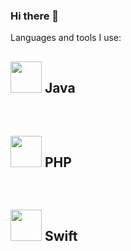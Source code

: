 ### Hi there 👋

Languages and tools I use:

<h2><img src="https://cdn.jsdelivr.net/gh/devicons/devicon/icons/java/java-original-wordmark.svg" width="50px" /> Java</h2> <br />
<h2><img src="https://cdn.jsdelivr.net/gh/devicons/devicon/icons/php/php-original.svg" width="50px" /> PHP</h2> <br />
<h2><img src="https://cdn.jsdelivr.net/gh/devicons/devicon/icons/swift/swift-original-wordmark.svg" width="50px" /> Swift</h2> <br />






<!--
**mendelbellaiche/mendelbellaiche** is a ✨ _special_ ✨ repository because its `README.md` (this file) appears on your GitHub profile.

Here are some ideas to get you started:

- 🔭 I’m currently working on ...
- 🌱 I’m currently learning ...
- 👯 I’m looking to collaborate on ...
- 🤔 I’m looking for help with ...
- 💬 Ask me about ...
- 📫 How to reach me: ...
- 😄 Pronouns: ...
- ⚡ Fun fact: ...
-->
